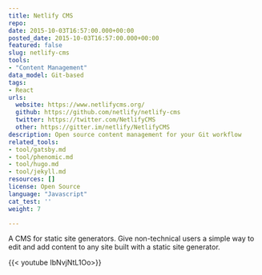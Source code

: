 ```yaml
---
title: Netlify CMS
repo: 
date: 2015-10-03T16:57:00.000+00:00
posted_date: 2015-10-03T16:57:00.000+00:00
featured: false
slug: netlify-cms
tools:
- "Content Management"
data_model: Git-based
tags:
- React
urls:
  website: https://www.netlifycms.org/
  github: https://github.com/netlify/netlify-cms
  twitter: https://twitter.com/NetlifyCMS
  other: https://gitter.im/netlify/NetlifyCMS
description: Open source content management for your Git workflow
related_tools:
- tool/gatsby.md
- tool/phenomic.md
- tool/hugo.md
- tool/jekyll.md
resources: []
license: Open Source
language: "Javascript"
cat_test: ''
weight: 7

---
```

A CMS for static site generators. Give non-technical users a simple way to edit and add content to any site built with a static site generator.

{{< youtube IbNvjNtL1Oo>}}
